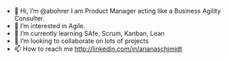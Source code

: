 - 👋 Hi, I’m @abohrer I am  Product Manager acting like a Business Agility Consulter.
- 👀 I’m interested in Agile.
- 🌱 I’m currently learning SAfe, Scrum, Kanban, Lean
- 💞️ I’m looking to collaborate on lots of projects
- 📫 How to reach me http://linkedin.com/in/arianaschimidt

<!---
abohrer/abohrer is a ✨ special ✨ repository because its `README.md` (this file) appears on your GitHub profile.
You can click the Preview link to take a look at your changes.
--->

